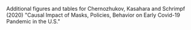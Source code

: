 Additional figures and tables for Chernozhukov, Kasahara and Schrimpf
(2020) "Causal Impact of Masks, Policies, Behavior on Early Covid-19
Pandemic in the U.S."
